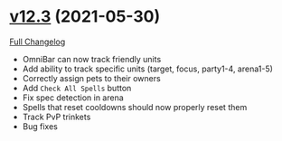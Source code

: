 # [v12.3](https://github.com/jordonwow/omnibar/tree/v12.3) (2021-05-30)

[Full Changelog](https://github.com/jordonwow/omnibar/compare/v12.2...v12.3)

- OmniBar can now track friendly units
- Add ability to track specific units (target, focus, party1-4, arena1-5)
- Correctly assign pets to their owners
- Add `Check All Spells` button
- Fix spec detection in arena
- Spells that reset cooldowns should now properly reset them
- Track PvP trinkets
- Bug fixes
